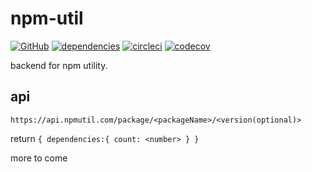 # npm-util

[![GitHub](https://img.shields.io/github/license/tylim88/npm-util?color=blue)](https://github.com/tylim88/npm-util/blob/master/LICENSE) [![dependencies](https://img.shields.io/badge/dynamic/json?color=brightgreen&label=dependencies&query=%24.dependencies.count&url=https%3A%2F%2Fapi.npmutil.com%2Fpackage%2Fnpm-util)](https://www.npmjs.com/package/npm-util?activeTab=dependencies) [![circleci](https://circleci.com/gh/tylim88/npm-util.svg?style=shield)](https://app.circleci.com/pipelines/github/tylim88/npm-util) [![codecov](https://codecov.io/gh/tylim88/npm-util/branch/main/graph/badge.svg?token=IUUC7E1RTW)](https://codecov.io/gh/tylim88/npm-util)

backend for npm utility.

## api

`https://api.npmutil.com/package/<packageName>/<version(optional)>`

return `{ dependencies:{ count: <number> } }`

more to come
